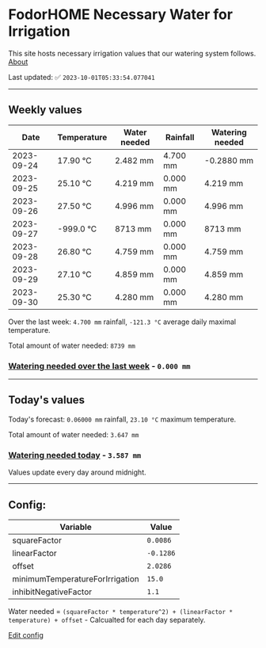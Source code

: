 # FodorHOME Necessary Water for Irrigation

This site hosts necessary irrigation values that our watering system follows. [About](https://github.com/redyau/irrigation)

Last updated: ✅ `2023-10-01T05:33:54.077041`

---

## Weekly values

| Date | Temperature | Water needed | Rainfall | Watering needed |
|-----|-----|-----|-----|-----|
| 2023-09-24 | 17.90 °C | 2.482 mm | 4.700 mm | -0.2880 mm |
| 2023-09-25 | 25.10 °C | 4.219 mm | 0.000 mm | 4.219 mm |
| 2023-09-26 | 27.50 °C | 4.996 mm | 0.000 mm | 4.996 mm |
| 2023-09-27 | -999.0 °C | 8713 mm | 0.000 mm | 8713 mm |
| 2023-09-28 | 26.80 °C | 4.759 mm | 0.000 mm | 4.759 mm |
| 2023-09-29 | 27.10 °C | 4.859 mm | 0.000 mm | 4.859 mm |
| 2023-09-30 | 25.30 °C | 4.280 mm | 0.000 mm | 4.280 mm |


Over the last week: `4.700 mm` rainfall, `-121.3 °C` average daily maximal temperature.

Total amount of water needed: `8739 mm`

### [Watering needed over the last week](lastweek.txt) - `0.000 mm`

---

## Today's values

Today's forecast: `0.06000 mm` rainfall, `23.10 °C` maximum temperature.

Total amount of water needed: `3.647 mm`

### [Watering needed today](today.txt) - `3.587 mm`

Values update every day around midnight.

---

## Config:

| Variable | Value |
|-----|-----|
| squareFactor | `0.0086` |
| linearFactor | `-0.1286` |
| offset | `2.0286` |
| minimumTemperatureForIrrigation | `15.0` |
| inhibitNegativeFactor | `1.1` |

Water needed = `(squareFactor * temperature^2) + (linearFactor * temperature) + offset` - Calcualted for each day separately.

[Edit config](https://github.com/RedyAu/irrigation/edit/main/config.json)
